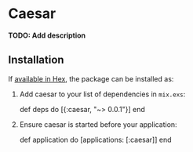 # Caesar

**TODO: Add description**

## Installation

If [available in Hex](https://hex.pm/docs/publish), the package can be installed as:

  1. Add caesar to your list of dependencies in `mix.exs`:

        def deps do
          [{:caesar, "~> 0.0.1"}]
        end

  2. Ensure caesar is started before your application:

        def application do
          [applications: [:caesar]]
        end
